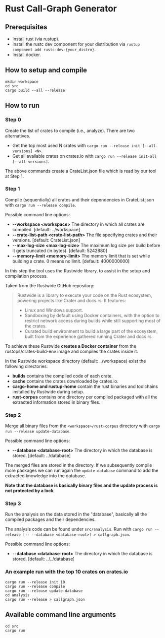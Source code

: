 # Rust Call-Graph Generator

## Prerequisites

* Install rust (via rustup).
* Install the rustc dev component for your distribution via `rustup component add rustc-dev-{your_distro}`.
* Install docker.

## How to setup and compile

```
mkdir workspace
cd src
cargo build --all --release
```

## How to run

### Step 0

Create the list of crates to compile (i.e., analyze). There are two alternatives.

* Get the top most used N crates with `cargo run --release init [--all-versions] <N>`.
* Get all available crates on crates.io with `cargo run --release init-all [--all-versions]`.

The above commands create a CrateList.json file which is read by our tool at Step 1.

### Step 1

Compile (sequentially) all crates and their dependencies in CrateList.json with `cargo run --release compile`.

Possible command line options:
* **--workspace &lt;workspace&gt;**
    The directory in which all crates are compiled. [default: ../workspace]
* **--crate-list-path &lt;crate-list-path&gt;**
    The file specifying crates and their versions. [default: CrateList.json]
* **--max-log-size &lt;max-log-size&gt;**
    The maximum log size per build before it gets truncated (in bytes). [default: 5242880]
* **--memory-limit &lt;memory-limit&gt;**
    The memory limit that is set while building a crate. 0 means no limit. [default: 4000000000]

In this step the tool uses the Rustwide library, to assist in the setup and compilation process.

Taken from the Rustwide GitHub repository:

> Rustwide is a library to execute your code on the Rust ecosystem, powering projects like Crater and docs.rs. It features:
> * Linux and Windows support.
> * Sandboxing by default using Docker containers, with the option to restrict network access during builds while still supporting most of the crates.
> * Curated build environment to build a large part of the ecosystem, built from the experience gathered running Crater and docs.rs.

To achieve these Rustwide **creates a Docker container** from the rustops/crates-build-env image and compiles the
crates inside it.

In the Rustwide workspace directory (default: ../workspace) exist the following directories:
* **builds**
    contains the compiled code of each crate.
* **cache**
    contains the crates downloaded by crates.io.
* **cargo-home and rustup-home**
    contain the rust binaries and toolchains installed by Rustwide during setup.
* **rust-corpus**
    contains one directory per compiled packaged with all the extracted information stored in binary files.

### Step 2

Merge all binary files from the `<workspace>/rust-corpus` directory with `cargo run --release update-database`.

Possible command line options:
* **--database &lt;database-root&gt;**
    The directory in which the database is stored. [default: ../database]

The merged files are stored in the <database-root> directory. If we subsequently compile more packages we can run again
the `update-database` command to add the extracted knowledge into the database.

**Note that the database is basically binary files and the update process is not protected by a lock**.

### Step 3

Run the analysis on the data stored in the "database", basically all the compiled packages and their dependencies.

The analysis code can be found under `src/analysis`. Run with `cargo run --release [-- --database <database-root>] > callgraph.json`.

Possible command line options:
* **--database &lt;database-root&gt;**
    The directory in which the database is stored. [default: ../../database]

### An example run with the top 10 crates on crates.io

```
cargo run --release init 10
cargo run --release compile
cargo run --release update-database
cd analysis
cargo run --release > callgraph.json
```

## Available command line arguments

```
cd src
cargo run
```
